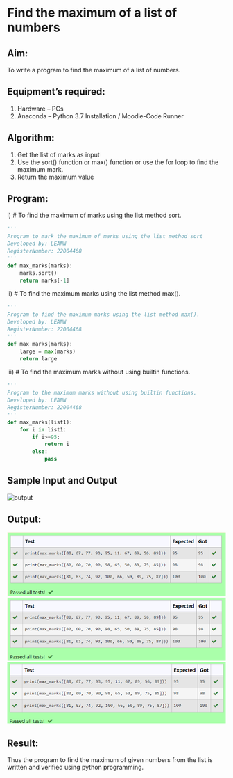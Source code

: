 # Find the maximum of a list of numbers
## Aim:
To write a program to find the maximum of a list of numbers.
## Equipment’s required:
1.	Hardware – PCs
2.	Anaconda – Python 3.7 Installation / Moodle-Code Runner
## Algorithm:
1.	Get the list of marks as input
2.	Use the sort() function or max() function or use the for loop to find the maximum mark.
3.	Return the maximum value
## Program:

i)	# To find the maximum of marks using the list method sort.
```Python
''' 
Program to mark the maximum of marks using the list method sort
Developed by: LEANN
RegisterNumber: 22004468
'''
def max_marks(marks):
    marks.sort()
    return marks[-1]
```

ii)	# To find the maximum marks using the list method max().
```Python
''' 
Program to find the maximum marks using the list method max().
Developed by: LEANN
RegisterNumber: 22004468
'''
def max_marks(marks):
    large = max(marks)
    return large
```

iii) # To find the maximum marks without using builtin functions.
```Python
''' 
Program to the maximum marks without using builtin functions.
Developed by: LEANN
RegisterNumber: 22004468
'''
def max_marks(list1):
    for i in list1:
        if i>=95:
            return i
        else:
            pass
```
## Sample Input and Output
![output](./img/max_marks1.jpg) 
## Output:
![OUTPUT](A2.png)
![OUTPUT](A3.png)
![OUTPUT](A4.png)
## Result:
Thus the program to find the maximum of given numbers from the list is written and verified using python programming.